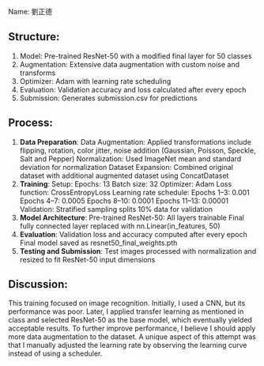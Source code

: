 Name: 劉正德

## Structure:
1. Model: Pre-trained ResNet-50 with a modified final layer for 50 classes
2. Augmentation: Extensive data augmentation with custom noise and transforms
3. Optimizer: Adam with learning rate scheduling
4. Evaluation: Validation accuracy and loss calculated after every epoch
5. Submission: Generates submission.csv for predictions

## Process:
1. **Data Preparation**:
    Data Augmentation:
        Applied transformations include flipping, rotation, color jitter, noise addition (Gaussian, Poisson, Speckle, Salt and Pepper)
    Normalization:
        Used ImageNet mean and standard deviation for normalization
    Dataset Expansion:
        Combined original dataset with additional augmented dataset using ConcatDataset
2. **Training**:
    Setup:
        Epochs: 13
        Batch size: 32
        Optimizer: Adam
        Loss function: CrossEntropyLoss
        Learning rate schedule:
            Epochs 1–3: 0.001
            Epochs 4–7: 0.0005
            Epochs 8–10: 0.0001
            Epochs 11–13: 0.00001
    Validation:
        Stratified sampling splits 10% data for validation
3. **Model Architecture**:
    Pre-trained ResNet-50:
        All layers trainable
        Final fully connected layer replaced with nn.Linear(in_features, 50)
4. **Evaluation**:
    Validation loss and accuracy computed after every epoch
    Final model saved as resnet50_final_weights.pth
5. **Testing and Submission**:
    Test images processed with normalization and resized to fit ResNet-50 input dimensions

## Discussion:
This training focused on image recognition. Initially, I used a CNN, but its performance was poor. Later, I applied transfer learning as mentioned in class and selected ResNet-50 as the base model, which eventually yielded acceptable results. To further improve performance, I believe I should apply more data augmentation to the dataset. A unique aspect of this attempt was that I manually adjusted the learning rate by observing the learning curve instead of using a scheduler.
